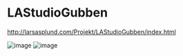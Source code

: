 # LAStudioGubben

http://larsasplund.com/Projekt/LAStudioGubben/index.html

![image](https://user-images.githubusercontent.com/50366078/219475473-fb493ea9-b41c-4d52-934e-13e1bc1742c1.png)
![image](https://user-images.githubusercontent.com/50366078/219475683-ef29698e-ccc0-4b12-bf21-ff2ae0b2d08a.png)
